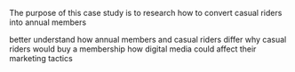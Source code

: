 The purpose of this case study is to research how to convert casual riders into annual members

better understand how annual members and casual riders differ
why casual riders would buy a membership
how digital media could affect their marketing tactics
